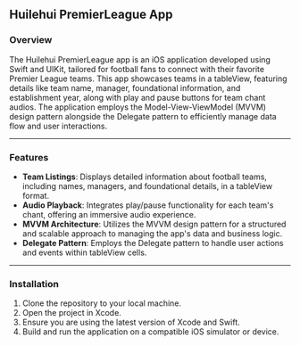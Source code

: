 ## Huilehui PremierLeague App

### Overview
The Huilehui PremierLeague app is an iOS application developed using Swift and UIKit, tailored for football fans to connect with their favorite Premier League teams. This app showcases teams in a tableView, featuring details like team name, manager, foundational information, and establishment year, along with play and pause buttons for team chant audios. The application employs the Model-View-ViewModel (MVVM) design pattern alongside the Delegate pattern to efficiently manage data flow and user interactions.

---
### Features
- **Team Listings**: Displays detailed information about football teams, including names, managers, and foundational details, in a tableView format.
- **Audio Playback**: Integrates play/pause functionality for each team's chant, offering an immersive audio experience.
- **MVVM Architecture**: Utilizes the MVVM design pattern for a structured and scalable approach to managing the app's data and business logic.
- **Delegate Pattern**: Employs the Delegate pattern to handle user actions and events within tableView cells.

---
### Installation
1. Clone the repository to your local machine.
2. Open the project in Xcode.
3. Ensure you are using the latest version of Xcode and Swift.
4. Build and run the application on a compatible iOS simulator or device.
